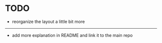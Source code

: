 # TODO

- reorganize the layout a little bit more
---
- add more explanation in README and link it to the main repo
